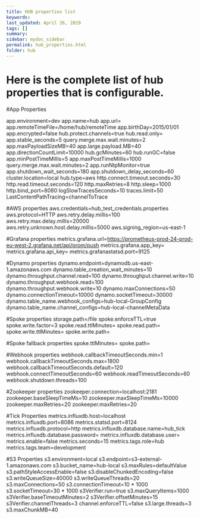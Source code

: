 ```yaml
---
title: HUB properties list
keywords: 
last_updated: April 26, 2019
tags: []
summary: 
sidebar: mydoc_sidebar
permalink: hub_properties.html
folder: hub
---
```


# Here is the complete list of hub properties that is configurable.

#App Properties

app.environment=dev
app.name=hub
app.url=
app.remoteTimeFile=/home/hub/remoteTime
app.birthDay=2015/01/01
app.encrypted=false
hub.protect.channels=true
hub.read.only=
app.stable_seconds=5
query.merge.max.wait.minutes=2
app.maxPayloadSizeMB=40
app.large.payload.MB=40
app.directionCountLimit=10000
hub.gcMinutes=60
hub.runGC=false
app.minPostTimeMillis=5
app.maxPostTimeMillis=1000
query.merge.max.wait.minutes=2
app.runNtpMonitor=true
app.shutdown_wait_seconds=180
app.shutdown_delay_seconds=60
cluster.location=local
hub.type=aws
http.connect.timeout.seconds=30
http.read.timeout.seconds=120
http.maxRetries=8
http.sleep=1000
http.bind_port=8080
logSlowTracesSeconds=10
traces.limit=50
LastContentPathTracing=channelToTrace

#AWS properties
aws.credentials=hub_test_credentials.properties
aws.protocol=HTTP
aws.retry.delay.millis=100
aws.retry.max.delay.millis=20000
aws.retry.unknown.host.delay.millis=5000
aws.signing_region=us-east-1

#Grafana properties
metrics.grafana.url=https://prometheus-prod-24-prod-eu-west-2.grafana.net/api/prom/push
metrics.grafana.app_key=
metrics.grafana.api_key=
metrics.grafanastatsd.port=9125

#Dynamo properties
dynamo.endpoint=dynamodb.us-east-1.amazonaws.com
dynamo.table_creation_wait_minutes=10
dynamo.throughput.channel.read=100
dynamo.throughput.channel.write=10
dynamo.throughput.webhook.read=100
dynamo.throughput.webhook.write=10
dynamo.maxConnections=50
dynamo.connectionTimeout=10000
dynamo.socketTimeout=30000
dynamo.table_name.webhook_configs=hub-local-GroupConfig
dynamo.table_name.channel_configs=hub-local-channelMetaData

#Spoke properties
storage.path=/file
spoke.enforceTTL=true
spoke.write.factor=3
spoke.read.ttlMinutes=
spoke.read.path=
spoke.write.ttlMinutes=
spoke.write.path=

#Spoke fallback properties
spoke.ttlMinutes=
spoke.path=

#Webhook properties
webhook.callbackTimeoutSeconds.min=1
webhook.callbackTimeoutSeconds.max=1800
webhook.callbackTimeoutSeconds.default=120
webhook.connectTimeoutSeconds=60
webhook.readTimeoutSeconds=60
webhook.shutdown.threads=100

#Zookeeper properties
zookeeper.connection=localhost:2181
zookeeper.baseSleepTimeMs=10
zookeeper.maxSleepTimeMs=10000
zookeeper.maxRetries=20
zookeeper.maxRetries=20

#Tick Properties
metrics.influxdb.host=localhost
metrics.influxdb.port=8086
metrics.statsd.port=8124
metrics.influxdb.protocol=http
metrics.influxdb.database.name=hub_tick
metrics.influxdb.database.password=
metrics.influxdb.database.user=
metrics.enable=false
metrics.seconds=15
metrics.tags.role=hub
metrics.tags.team=development

#S3 Properties
s3.environment=local
s3.endpoint=s3-external-1.amazonaws.com
s3.bucket_name=hub-local
s3.maxRules=defaultValue
s3.pathStyleAccessEnable=false
s3.disableChunkedEncoding=false
s3.writeQueueSize=40000
s3.writeQueueThreads=20
s3.maxConnections=50
s3.connectionTimeout=10 * 1000
s3.socketTimeout=30 * 1000
s3Verifier.run=true
s3.maxQueryItems=1000
s3Verifier.baseTimeoutMinutes=2
s3Verifier.offsetMinutes=15
s3Verifier.channelThreads=3
channel.enforceTTL=false
s3.large.threads=3
s3.maxChunkMB=40
